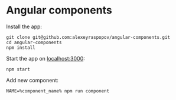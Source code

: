 # Angular components

Install the app:

	git clone git@github.com:alexeyraspopov/angular-components.git
	cd angular-components
	npm install

Start the app on [localhost:3000](http://localhost:3000):

	npm start

Add new component:

	NAME=%component_name% npm run component
